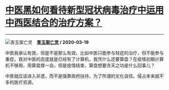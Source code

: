 # [中医黑如何看待新型冠状病毒治疗中运用中西医结合的治疗方案？](https://www.zhihu.com/answer/1089053700)

----------------------------------------------------------------------------

![青玉案亡灵](https://pic4.zhimg.com/da8e974dc.jpg?source=1940ef5c "青玉案亡灵")&emsp;**[青玉案亡灵](https://www.zhihu.com/people/qing-yu-an-wang-ling) / 2020-03-19**

中医我承认有效，但是不是那么有效。比如中医只能参与轻症的治疗，但不能参与重症。我对中医的态度就是已经有了计算机，我凭什么还要算盘？在疫情初期计算机不够用，用算盘撑一会。但是疫情结束，算盘想要贪天之功是什么回事儿？

中医就应该进入非遗，而不是强靠政府扶持，为了所谓的文化自信。侵占本来就不多的医疗资源。

